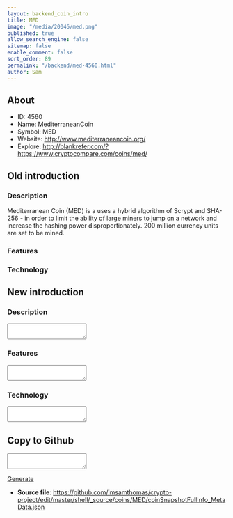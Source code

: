 ```yaml
---
layout: backend_coin_intro
title: MED
image: "/media/20046/med.png"
published: true
allow_search_engine: false
sitemap: false
enable_comment: false
sort_order: 89
permalink: "/backend/med-4560.html"
author: Sam
---
```


## About

- ID: 4560
- Name: MediterraneanCoin
- Symbol: MED
- Website: http://www.mediterraneancoin.org/
- Explore: http://blankrefer.com/?https://www.cryptocompare.com/coins/med/


## Old introduction

### Description

<p>Mediterranean Coin (MED) is a uses a hybrid algorithm of Scrypt and SHA-256 - in order to limit the ability of large miners to jump on a network and increase the hashing power disproportionately. 200 million currency units are set to be mined. </p>

### Features


### Technology




## New introduction


### Description
<textarea id="meta_description" name="description"></textarea>

### Features
<textarea id="meta_features" name="features"></textarea>

### Technology
<textarea id="meta_technology" name="technology"></textarea>


## Copy to Github

<textarea id="coinsnapshotfullinfo_metadata"></textarea>

<a href="#gen" onclick="generateMetaDatJson()">Generate</a>

- **Source file**: <a href="https://github.com/imsamthomas/crypto-project/edit/master/shell/_source/coins/MED/coinSnapshotFullInfo_MetaData.json">https://github.com/imsamthomas/crypto-project/edit/master/shell/_source/coins/MED/coinSnapshotFullInfo_MetaData.json</a>

